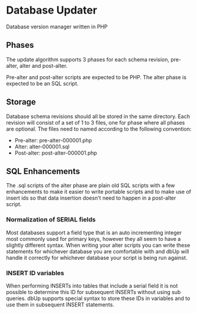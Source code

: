 # Database Updater
Database version manager written in PHP

## Phases
The update algorithm supports 3 phases for each schema revision, pre-alter,
alter and post-alter.

Pre-alter and post-alter scripts are expected to be PHP. The alter phase is
expected to be an SQL script.

## Storage
Database schema revisions should all be stored in the same directory. Each
revision will consist of a set of 1 to 3 files, one for phase where all phases
are optional. The files need to named according to the following convention:

 -  Pre-alter: pre-alter-000001.php
 -  Alter: alter-000001.sql
 -  Post-alter: post-alter-000001.php

## SQL Enhancements
The .sql scripts of the alter phase are plain old SQL scripts with a few
enhancements to make it easier to write portable scripts and to make use of
insert ids so that data insertion doesn't need to happen in a post-alter script.

### Normalization of SERIAL fields
Most databases support a field type that is an auto incrementing integer most
commonly used for primary keys, however they all seem to have a slightly
different syntax. When writing your alter scripts you can write these statements
for whichever database you are comfortable with and dbUp will handle it
correctly for whichever database your script is being run against.

### INSERT ID variables
When performing INSERTs into tables that include a serial field it is not
possible to determine this ID for subsequent INSERTs without using sub queries.
dbUp supports special syntax to store these IDs in variables and to use them in
subsequent INSERT statements.
